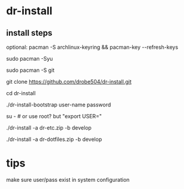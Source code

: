 # dr-install

## install steps

optional:
pacman -S archlinux-keyring &&
pacman-key --refresh-keys

sudo pacman -Syu

sudo pacman -S git

git clone https://github.com/drobe504/dr-install.git

cd dr-install

./dr-install-bootstrap user-name password

su - <user-name> # or use root? but "export USER=<user-name>"

./dr-install -a dr-etc.zip -b develop

./dr-install -a dr-dotfiles.zip -b develop

# tips

make sure user/pass exist in system configuration
